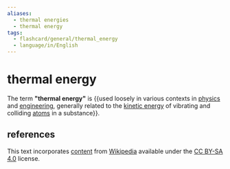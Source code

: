 ```yaml
---
aliases:
  - thermal energies
  - thermal energy
tags:
  - flashcard/general/thermal_energy
  - language/in/English
---
```


# thermal energy

The term __"thermal energy"__ is {{used loosely in various contexts in [physics](physics.md) and [engineering](engineering.md), generally related to the [kinetic energy](kinetic%20energy.md) of vibrating and colliding [atoms](atom.md) in a substance}}.

## references

This text incorporates [content](https://en.wikipedia.org/wiki/thermal_energy) from [Wikipedia](Wikipedia.md) available under the [CC BY-SA 4.0](https://creativecommons.org/licenses/by-sa/4.0/) license.
